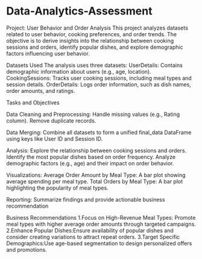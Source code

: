 # Data-Analytics-Assessment
Project: User Behavior and Order Analysis This project analyzes datasets related to user behavior, cooking preferences, and order trends. The objective is to derive insights into the relationship between cooking sessions and orders, identify popular dishes, and explore demographic factors influencing user behavior.

Datasets Used The analysis uses three datasets: UserDetails: Contains demographic information about users (e.g., age, location). CookingSessions: Tracks user cooking sessions, including meal types and session details. OrderDetails: Logs order information, such as dish names, order amounts, and ratings.

Tasks and Objectives

Data Cleaning and Preprocessing: Handle missing values (e.g., Rating column). Remove duplicate records.

Data Merging: Combine all datasets to form a unified final_data DataFrame using keys like User ID and Session ID.

Analysis: Explore the relationship between cooking sessions and orders. Identify the most popular dishes based on order frequency. Analyze demographic factors (e.g., age) and their impact on order behavior.

Visualizations: Average Order Amount by Meal Type: A bar plot showing average spending per meal type. Total Orders by Meal Type: A bar plot highlighting the popularity of meal types.

Reporting: Summarize findings and provide actionable business recommendation

Business Recommendations 1.Focus on High-Revenue Meal Types: Promote meal types with higher average order amounts through targeted campaigns. 2.Enhance Popular Dishes:Ensure availability of popular dishes and consider creating variations to attract repeat orders. 3.Target Specific Demographics:Use age-based segmentation to design personalized offers and promotions.
